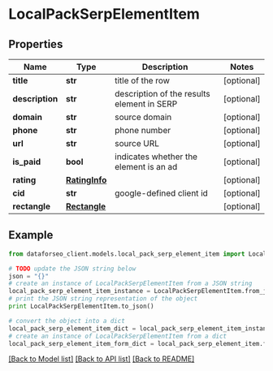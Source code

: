 # LocalPackSerpElementItem


## Properties

Name | Type | Description | Notes
------------ | ------------- | ------------- | -------------
**title** | **str** | title of the row | [optional] 
**description** | **str** | description of the results element in SERP | [optional] 
**domain** | **str** | source domain | [optional] 
**phone** | **str** | phone number | [optional] 
**url** | **str** | source URL | [optional] 
**is_paid** | **bool** | indicates whether the element is an ad | [optional] 
**rating** | [**RatingInfo**](RatingInfo.md) |  | [optional] 
**cid** | **str** | google-defined client id | [optional] 
**rectangle** | [**Rectangle**](Rectangle.md) |  | [optional] 

## Example

```python
from dataforseo_client.models.local_pack_serp_element_item import LocalPackSerpElementItem

# TODO update the JSON string below
json = "{}"
# create an instance of LocalPackSerpElementItem from a JSON string
local_pack_serp_element_item_instance = LocalPackSerpElementItem.from_json(json)
# print the JSON string representation of the object
print LocalPackSerpElementItem.to_json()

# convert the object into a dict
local_pack_serp_element_item_dict = local_pack_serp_element_item_instance.to_dict()
# create an instance of LocalPackSerpElementItem from a dict
local_pack_serp_element_item_form_dict = local_pack_serp_element_item.from_dict(local_pack_serp_element_item_dict)
```
[[Back to Model list]](../README.md#documentation-for-models) [[Back to API list]](../README.md#documentation-for-api-endpoints) [[Back to README]](../README.md)


